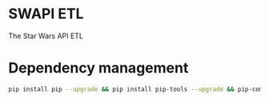 # SWAPI ETL

The Star Wars API ETL

# Dependency management

```bash
pip install pip --upgrade && pip install pip-tools --upgrade && pip-compile --extra=dev && pip-sync
```
